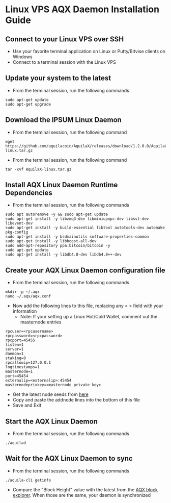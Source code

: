 # Linux VPS AQX Daemon Installation Guide

## Connect to your Linux VPS over SSH

  * Use your favorite terminal application on Linux or Putty/Bitvise clients on Windows
  * Connect to a terminal session with the Linux VPS
  
## Update your system to the latest

  * From the terminal session, run the following commands
  ```
  sudo apt-get update
  sudo apt-get upgrade
  ```
  
## Download the IPSUM Linux Daemon

  * From the terminal session, run the following command
  ```
  wget https://github.com/aquilacoin/AquilaX/releases/download/1.2.0.0/AquilaX-linux.tar.gz
  ```
  * From the terminal session, run the following command
  ```
  tar -xvf AquilaX-linux.tar.gz
  ```
  
## Install AQX Linux Daemon Runtime Dependencies

  * From the terminal session, run the following commands
  ```
  sudo apt autoremove -y && sudo apt-get update
  sudo apt-get install -y libzmq3-dev libminiupnpc-dev libssl-dev libevent-dev
  sudo apt-get install -y build-essential libtool autotools-dev automake pkg-config
  sudo apt-get install -y bsdmainutils software-properties-common
  sudo apt-get install -y libboost-all-dev
  sudo add-apt-repository ppa:bitcoin/bitcoin -y
  sudo apt-get update
  sudo apt-get install -y libdb4.8-dev libdb4.8++-dev
  ```
  
## Create your AQX Linux Daemon configuration file

* From the terminal session, run the following commands
```
mkdir -p ~/.aqx
nano ~/.aqx/aqx.conf
```

* Now add the following lines to this file, replacing any < > field with your information
  * Note: If your setting up a Linux Hot/Cold Wallet, comment out the masternode entries
```
rpcuser=<rpcusername>
rpcpassword=<rpcpassword>
rpcport=45455
listen=1
server=1
daemon=1
staking=0
rpcallowip=127.0.0.1
logtimestamps=1
masternode=1
port=45454
externalip=<externalip>:45454
masternodeprivkey=<masternode private key>
```

* Get the latest node seeds from [here](https://github.com/aquilacoin/Guides/blob/master/Addnode-List)
* Copy and paste the addnode lines into the bottom of this file
* Save and Exit

## Start the AQX Linux Daemon

* From the terminal session, run the following commands
```
./aquilad
```

## Wait for the AQX Linux Daemon to sync

* From the terminal session, run the following commands
```
./aquila-cli getinfo
```
* Compare the "Block Height" value with the latest from the [AQX block explorer](http://exploreraqx.aquila.online/). When those are the same, your daemon is synchronized 
